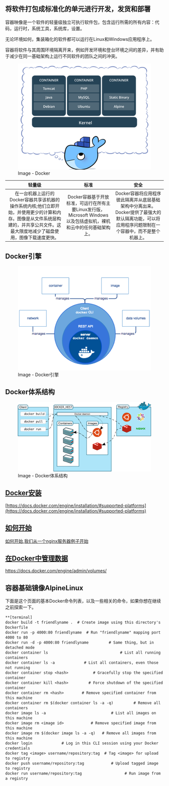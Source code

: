 ## 将软件打包成标准化的单元进行开发，发货和部署

容器映像是一个软件的轻量级独立可执行软件包，包含运行所需的所有内容：代码，运行时，系统工具，系统库，设置。

无论环境如何，集装箱化的软件都可以运行在Linux和Windows应用程序上。

容器将软件与其周围环境隔离开来，例如开发环境和登台环境之间的差异，并有助于减少在同一基础架构上运行不同软件的团队之间的冲突。


<figure>
    <img src="/assets/about-docker.png" width="700"   alt="Docker">
    <figcaption>Image - Docker</figcaption>
</figure>


| 轻量级 | 标准 | 安全 |
| :---: | :---: | :---: |
| 在一台机器上运行的Docker容器共享该机器的操作系统内核;他们立即开始，并使用更少的计算和内存。图像是从文件系统层构建的，并共享公共文件。这最大限度地减少了磁盘使用，图像下载速度更快。 | Docker容器基于开放标准，可运行在所有主要Linux发行版，Microsoft Windows以及包括虚拟机，裸机和云中的任何基础架构上。 | Docker容器将应用程序彼此隔离并从底层基础架构中分离出来。Docker提供了最强大的默认隔离功能，可以将应用程序问题限制在一个容器中，而不是整个机器上。 |

## Docker引擎

<figure>
    <img src="/assets/engine-components-flow.png" width="600"  alt="Docker引擎">
    <figcaption>Image - Docker引擎</figcaption>
</figure>


## Docker体系结构

<figure>
<img src="/assets/Docker体系结构.svg" width="800" alt="Docker体系结构">
<figcaption>Image - Docker体系结构</figcaption>
</figure>

## [Docker安装](https://docs.docker.com/engine/installation/#supported-platforms)

[https://docs.docker.com/engine/installation/#supported-platforms](https://docs.docker.com/engine/installation/#supported-platforms)


## [如何开始](/share/examples/nginx/README.md "如何开始")

[如何开始,我们从一个nginx服务器例子开始](/share/examples/nginx/README.md "如何开始")

## [在Docker中管理数据](https://docs.docker.com/engine/admin/volumes/)

https://docs.docker.com/engine/admin/volumes/

## 容器基础镜像AlpineLinux

下面是这个页面的基本Docker命令列表，以及一些相关的命令，如果你想在继续之前探索一下。

```
**[terminal]    
docker build -t friendlyname .  # Create image using this directory's Dockerfile
docker run -p 4000:80 friendlyname  # Run "friendlyname" mapping port 4000 to 80
docker run -d -p 4000:80 friendlyname         # Same thing, but in detached mode
docker container ls                                # List all running containers
docker container ls -a             # List all containers, even those not running
docker container stop <hash>           # Gracefully stop the specified container
docker container kill <hash>         # Force shutdown of the specified container
docker container rm <hash>        # Remove specified container from this machine
docker container rm $(docker container ls -a -q)         # Remove all containers
docker image ls -a                             # List all images on this machine
docker image rm <image id>            # Remove specified image from this machine
docker image rm $(docker image ls -a -q)   # Remove all images from this machine
docker login             # Log in this CLI session using your Docker credentials
docker tag <image> username/repository:tag  # Tag <image> for upload to registry
docker push username/repository:tag            # Upload tagged image to registry
docker run username/repository:tag                   # Run image from a registry
```






